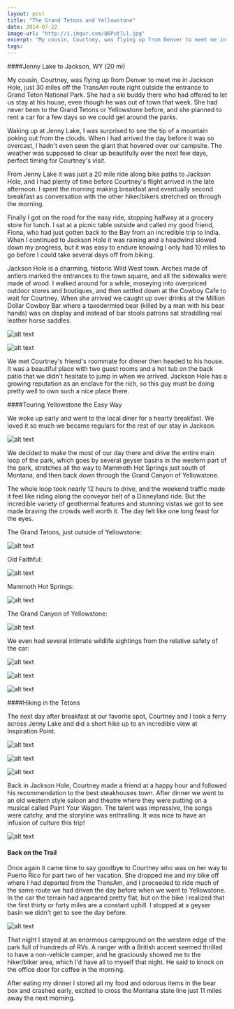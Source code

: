 ```yaml
---
layout: post
title: "The Grand Tetons and Yellowstone"
date: 2014-07-22
image-url: "http://i.imgur.com/Q6PutlLl.jpg"
excerpt: "My cousin, Courtney, was flying up from Denver to meet me in Jackson Hole, just 30 miles off the TransAm route right outside the entrance to Grand Teton National Park. She had a ski buddy there who had offered to let us stay at his house, even though he was out of town that week. She had never been to the Grand Tetons or Yellowstone before, and she planned to rent a car for a few days so we could get around the parks."
tags:
---
```


####Jenny Lake to Jackson, WY (20 mi)

My cousin, Courtney, was flying up from Denver to meet me in Jackson Hole, just 30 miles off the TransAm route right outside the entrance to Grand Teton National Park. She had a ski buddy there who had offered to let us stay at his house, even though he was out of town that week. She had never been to the Grand Tetons or Yellowstone before, and she planned to rent a car for a few days so we could get around the parks.

Waking up at Jenny Lake, I was surprised to see the tip of a mountain poking out from the clouds. When I had arrived the day before it was so overcast, I hadn't even seen the giant that hovered over our campsite. The weather was supposed to clear up beautifully over the next few days, perfect timing for Courtney's visit.

From Jenny Lake it was just a 20 mile ride along bike paths to Jackson Hole, and I had plenty of time before Courtney's flight arrived in the late afternoon. I spent the morning making breakfast and eventually second breakfast as conversation with the other hiker/bikers stretched on through the morning.

Finally I got on the road for the easy ride, stopping halfway at a grocery store for lunch. I sat at a picnic table outside and called my good friend, Fiona, who had just gotten back to the Bay from an incredible trip to India. When I continued to Jackson Hole it was raining and a headwind slowed down my progress, but it was easy to endure knowing I only had 10 miles to go before I could take several days off from biking.

Jackson Hole is a charming, historic Wild West town. Arches made of antlers marked the entrances to the town square, and all the sidewalks were made of wood. I walked around for a while, moseying into overpriced outdoor stores and boutiques, and then settled down at the Cowboy Cafe to wait for Courtney. When she arrived we caught up over drinks at the Million Dollar Cowboy Bar where a taxodermied bear (killed by a man with his bear hands) was on display and instead of bar stools patrons sat straddling real leather horse saddles.

![alt text](http://i.imgur.com/2VvqrtYl.jpg "Million Dollar Cowboy Bar")

![alt text](http://i.imgur.com/8ddLX3Rl.jpg "Million Dollar Cowboy Bar")

We met Courtney's friend's roommate for dinner then headed to his house. It was a beautiful place with two guest rooms and a hot tub on the back patio that we didn't hesitate to jump in when we arrived. Jackson Hole has a growing reputation as an enclave for the rich, so this guy must be doing pretty well to own such a nice place there. 

####Touring Yellowstone the Easy Way

We woke up early and went to the local diner for a hearty breakfast. We loved it so much we became regulars for the rest of our stay in Jackson.

![alt text](http://i.imgur.com/RZMU527l.jpg "Big breakfast")

We decided to make the most of our day there and drive the entire main loop of the park, which goes by several geyser basins in the western part of the park, stretches all the way to Mammoth Hot Springs just south of Montana, and then back down through the Grand Canyon of Yellowstone.

The whole loop took nearly 12 hours to drive, and the weekend traffic made it feel like riding along the conveyor belt of a Disneyland ride. But the incredible variety of geothermal features and stunning vistas we got to see made braving the crowds well worth it. The day felt like one long feast for the eyes.

The Grand Tetons, just outside of Yellowstone:

![alt text](http://i.imgur.com/2S9Z4M7l.jpg "Grand Tetons")

Old Faithful:

![alt text](http://i.imgur.com/C7QTqbYl.jpg "Old Faithful")

Mammoth Hot Springs:

![alt text](http://i.imgur.com/EZNUOK0l.jpg "Mammoth Hot Springs")

The Grand Canyon of Yellowstone:

![alt text](http://i.imgur.com/qM8i5Ml.png "Grand Canyon of Yellowstone")

We even had several intimate wildlife sightings from the relative safety of the car:

![alt text](http://i.imgur.com/b2GLsKUl.jpg "Grizzy bear")

![alt text](http://i.imgur.com/21gFobtl.jpg "Bison")

![alt text](http://i.imgur.com/l76jfhKl.jpg "Elk")

####Hiking in the Tetons

The next day after breakfast at our favorite spot, Courtney and I took a ferry across Jenny Lake and did a short hike up to an incredible view at Inspiration Point. 

![alt text](http://i.imgur.com/6WBOsNRl.jpg "Ferry across Jenny Lake")

![alt text](http://i.imgur.com/1gdjrBsl.jpg "Inspiration Point hike")

![alt text](http://i.imgur.com/yzdbPl3l.jpg "Inspiration Point")

Back in Jackson Hole, Courtney made a friend at a happy hour and followed his recommendation to the best steakhouses town. After dinner we went to an old western style saloon and theatre where they were putting on a musical called Paint Your Wagon. The talent was impressive, the songs were catchy, and the storyline was enthralling. It was nice to have an infusion of culture this trip!

![alt text](http://i.imgur.com/mDvZ7xjl.jpg "Paint Your Wagon")

#### Back on the Trail

Once again it came time to say goodbye to Courtney who was on her way to Puerto Rico for part two of her vacation. She dropped me and my bike off where I had departed from the TransAm, and I proceeded to ride much of the same route we had driven the day before when we went to Yellowstone. In the car the terrain had appeared pretty flat, but on the bike I realized that the first thirty or forty miles are a constant uphill. I stopped at a geyser basin we didn't get to see the day before.

![alt text](http://i.imgur.com/cwYZmvul.jpg "Geyser basin")

That night I stayed at an enormous campground on the western edge of the park full of hundreds of RVs. A ranger with a British accent seemed thrilled to have a non-vehicle camper, and he graciously showed me to the hiker/biker area, which I'd have all to myself that night. He said to knock on the office door for coffee in the morning.

After eating my dinner I stored all my food and odorous items in the bear box and crashed early, excited to cross the Montana state line just 11 miles away the next morning.

